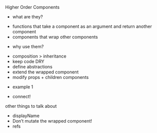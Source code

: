 Higher Order Components

- what are they?
* functions that take a component as an argument and return another component
* components that wrap other components

- why use them?
* composition > inheritance
* keep code DRY
* define abstractions
* extend the wrapped component
* modify props + children components

- example 1
* connect!

other things to talk about
* displayName
* Don’t mutate the wrapped component!
* refs
